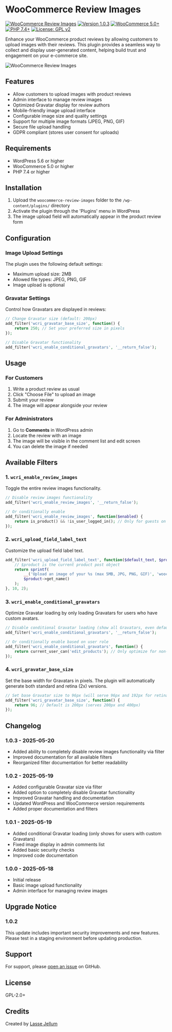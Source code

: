 # WooCommerce Review Images

[![WooCommerce Review Images](https://img.shields.io/badge/WooCommerce-Review%20Images-7f54b3.svg)](https://wordpress.org/plugins/woocommerce-review-images/)
[![Version 1.0.3](https://img.shields.io/badge/Version-1.0.3-brightgreen.svg)](https://github.com/nytafar/woocommerce-review-images/releases)
[![WooCommerce 5.0+](https://img.shields.io/badge/WooCommerce-5.0+-a46497.svg)](https://woocommerce.com/)
[![PHP 7.4+](https://img.shields.io/badge/PHP-7.4+-8892BF.svg)](https://php.net/)
[![License: GPL v2](https://img.shields.io/badge/License-GPL%20v2-blue.svg)](https://www.gnu.org/licenses/old-licenses/gpl-2.0.en.html)

Enhance your WooCommerce product reviews by allowing customers to upload images with their reviews. This plugin provides a seamless way to collect and display user-generated content, helping build trust and engagement on your e-commerce site.

![WooCommerce Review Images](assets/screenshot-1.png)

## Features

- Allow customers to upload images with product reviews
- Admin interface to manage review images
- Optimized Gravatar display for review authors
- Mobile-friendly image upload interface
- Configurable image size and quality settings
- Support for multiple image formats (JPEG, PNG, GIF)
- Secure file upload handling
- GDPR compliant (stores user consent for uploads)

## Requirements

- WordPress 5.6 or higher
- WooCommerce 5.0 or higher
- PHP 7.4 or higher

## Installation

1. Upload the `woocommerce-review-images` folder to the `/wp-content/plugins/` directory
2. Activate the plugin through the 'Plugins' menu in WordPress
3. The image upload field will automatically appear in the product review form

## Configuration

### Image Upload Settings

The plugin uses the following default settings:

- Maximum upload size: 2MB
- Allowed file types: JPEG, PNG, GIF
- Image upload is optional

### Gravatar Settings

Control how Gravatars are displayed in reviews:

```php
// Change Gravatar size (default: 200px)
add_filter('wcri_gravatar_base_size', function() {
    return 250; // Set your preferred size in pixels
});

// Disable Gravatar functionality
add_filter('wcri_enable_conditional_gravatars', '__return_false');
```

## Usage

### For Customers

1. Write a product review as usual
2. Click "Choose File" to upload an image
3. Submit your review
4. The image will appear alongside your review

### For Administrators

1. Go to **Comments** in WordPress admin
2. Locate the review with an image
3. The image will be visible in the comment list and edit screen
4. You can delete the image if needed

## Available Filters

### 1. `wcri_enable_review_images`
Toggle the entire review images functionality.

```php
// Disable review images functionality
add_filter('wcri_enable_review_images', '__return_false');

// Or conditionally enable
add_filter('wcri_enable_review_images', function($enabled) {
    return is_product() && !is_user_logged_in(); // Only for guests on product pages
});
```

### 2. `wcri_upload_field_label_text`
Customize the upload field label text.

```php
add_filter('wcri_upload_field_label_text', function($default_text, $product) {
    // $product is the current product post object
    return sprintf(
        __('Upload an image of your %s (max 5MB, JPG, PNG, GIF)', 'woocommerce-review-images'),
        $product->get_name()
    );
}, 10, 2);
```

### 3. `wcri_enable_conditional_gravatars`
Optimize Gravatar loading by only loading Gravatars for users who have custom avatars.

```php
// Disable conditional Gravatar loading (show all Gravatars, even default ones)
add_filter('wcri_enable_conditional_gravatars', '__return_false');

// Or conditionally enable based on user role
add_filter('wcri_enable_conditional_gravatars', function() {
    return current_user_can('edit_products'); // Only optimize for non-editors
});
```

### 4. `wcri_gravatar_base_size`
Set the base width for Gravatars in pixels. The plugin will automatically generate both standard and retina (2x) versions.

```php
// Set base Gravatar size to 96px (will serve 96px and 192px for retina)
add_filter('wcri_gravatar_base_size', function() {
    return 96; // Default is 200px (serves 200px and 400px)
});
```

## Changelog

### 1.0.3 - 2025-05-20
- Added ability to completely disable review images functionality via filter
- Improved documentation for all available filters
- Reorganized filter documentation for better readability

### 1.0.2 - 2025-05-19
- Added configurable Gravatar size via filter
- Added option to completely disable Gravatar functionality
- Improved Gravatar handling and documentation
- Updated WordPress and WooCommerce version requirements
- Added proper documentation and filters

### 1.0.1 - 2025-05-19
- Added conditional Gravatar loading (only shows for users with custom Gravatars)
- Fixed image display in admin comments list
- Added basic security checks
- Improved code documentation

### 1.0.0 - 2025-05-18
- Initial release
- Basic image upload functionality
- Admin interface for managing review images

## Upgrade Notice

### 1.0.2
This update includes important security improvements and new features. Please test in a staging environment before updating production.

## Support

For support, please [open an issue](https://github.com/nytafar/woocommerce-review-images/issues) on GitHub.

## License

GPL-2.0+

## Credits

Created by [Lasse Jellum](https://jellum.net)
